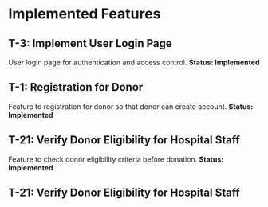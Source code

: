 # Implemented Features

## T-3: Implement User Login Page
User login page for authentication and access control.
**Status: Implemented**

## T-1: Registration for Donor
Feature to registration for donor so that donor can create account.
**Status: Implemented**

## T-21: Verify Donor Eligibility for Hospital Staff
Feature to check donor eligibility criteria before donation.
**Status: Implemented**
## T-21: Verify Donor Eligibility for Hospital Staff
